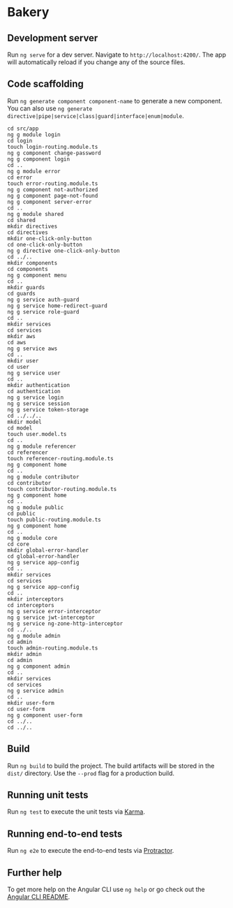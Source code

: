 # Bakery

## Development server

Run `ng serve` for a dev server. Navigate to `http://localhost:4200/`. The app will automatically reload if you change any of the source files.

## Code scaffolding

Run `ng generate component component-name` to generate a new component. You can also use `ng generate directive|pipe|service|class|guard|interface|enum|module`.

```
cd src/app
ng g module login
cd login
touch login-routing.module.ts
ng g component change-password
ng g component login
cd ..
ng g module error
cd error
touch error-routing.module.ts
ng g component not-authorized
ng g component page-not-found
ng g component server-error
cd ..
ng g module shared
cd shared
mkdir directives
cd directives
mkdir one-click-only-button
cd one-click-only-button
ng g directive one-click-only-button
cd ../..
mkdir components
cd components
ng g component menu
cd ..
mkdir guards
cd guards
ng g service auth-guard
ng g service home-redirect-guard
ng g service role-guard
cd ..
mkdir services
cd services
mkdir aws
cd aws
ng g service aws
cd ..
mkdir user
cd user
ng g service user
cd ..
mkdir authentication
cd authentication
ng g service login
ng g service session
ng g service token-storage
cd ../../..
mkdir model
cd model
touch user.model.ts
cd ..
ng g module referencer
cd referencer
touch referencer-routing.module.ts
ng g component home
cd ..
ng g module contributor
cd contributor
touch contributor-routing.module.ts
ng g component home
cd ..
ng g module public
cd public
touch public-routing.module.ts
ng g component home
cd ..
ng g module core
cd core
mkdir global-error-handler
cd global-error-handler
ng g service app-config
cd ..
mkdir services
cd services
ng g service app-config
cd ..
mkdir interceptors
cd interceptors
ng g service error-interceptor
ng g service jwt-interceptor
ng g service ng-zone-http-interceptor
cd ../..
ng g module admin
cd admin
touch admin-routing.module.ts
mkdir admin
cd admin
ng g component admin
cd ..
mkdir services
cd services
ng g service admin
cd ..
mkdir user-form
cd user-form
ng g component user-form
cd ../..
cd ../..
```

## Build

Run `ng build` to build the project. The build artifacts will be stored in the `dist/` directory. Use the `--prod` flag for a production build.

## Running unit tests

Run `ng test` to execute the unit tests via [Karma](https://karma-runner.github.io).

## Running end-to-end tests

Run `ng e2e` to execute the end-to-end tests via [Protractor](http://www.protractortest.org/).

## Further help

To get more help on the Angular CLI use `ng help` or go check out the [Angular CLI README](https://github.com/angular/angular-cli/blob/master/README.md).
